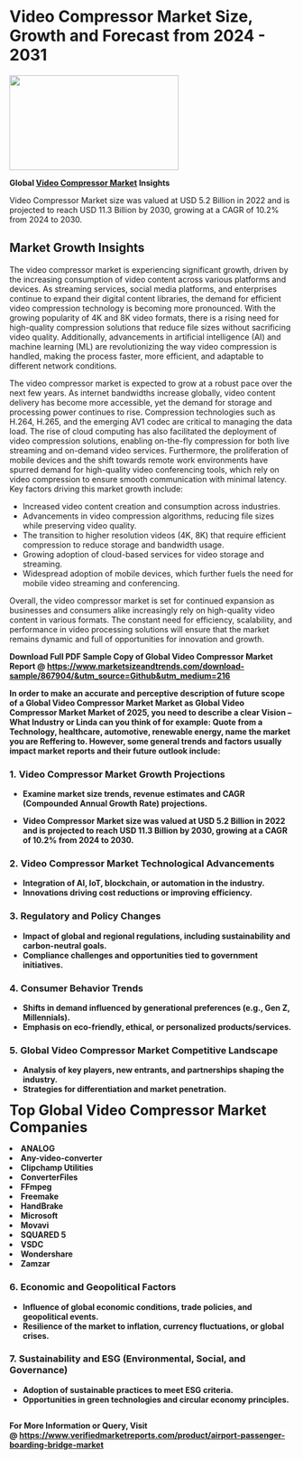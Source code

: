 <H1>Video Compressor Market Size, Growth and Forecast from 2024 - 2031</H1><img class="aligncenter size-medium wp-image-584254" src="https://thirdeyenews.in/wp-content/uploads/2024/09/Global-Market-Research-300x168.jpeg" alt="" width="300" height="168" /><p><strong>Global&nbsp;<a href="https://www.marketsizeandtrends.com/download-sample/867904/&amp;utm_source=Github&utm_medium=216">Video Compressor Market</a> Insights</strong></p><p>Video Compressor Market size was valued at USD 5.2 Billion in 2022 and is projected to reach USD 11.3 Billion by 2030, growing at a CAGR of 10.2% from 2024 to 2030.</p><p><h2>Market Growth Insights</h2> <p>The video compressor market is experiencing significant growth, driven by the increasing consumption of video content across various platforms and devices. As streaming services, social media platforms, and enterprises continue to expand their digital content libraries, the demand for efficient video compression technology is becoming more pronounced. With the growing popularity of 4K and 8K video formats, there is a rising need for high-quality compression solutions that reduce file sizes without sacrificing video quality. Additionally, advancements in artificial intelligence (AI) and machine learning (ML) are revolutionizing the way video compression is handled, making the process faster, more efficient, and adaptable to different network conditions.</p> <p><strong></strong></p> <p>The video compressor market is expected to grow at a robust pace over the next few years. As internet bandwidths increase globally, video content delivery has become more accessible, yet the demand for storage and processing power continues to rise. Compression technologies such as H.264, H.265, and the emerging AV1 codec are critical to managing the data load. The rise of cloud computing has also facilitated the deployment of video compression solutions, enabling on-the-fly compression for both live streaming and on-demand video services. Furthermore, the proliferation of mobile devices and the shift towards remote work environments have spurred demand for high-quality video conferencing tools, which rely on video compression to ensure smooth communication with minimal latency. Key factors driving this market growth include: <ul> <li>Increased video content creation and consumption across industries.</li> <li>Advancements in video compression algorithms, reducing file sizes while preserving video quality.</li> <li>The transition to higher resolution videos (4K, 8K) that require efficient compression to reduce storage and bandwidth usage.</li> <li>Growing adoption of cloud-based services for video storage and streaming.</li> <li>Widespread adoption of mobile devices, which further fuels the need for mobile video streaming and conferencing.</li> </ul> <p>Overall, the video compressor market is set for continued expansion as businesses and consumers alike increasingly rely on high-quality video content in various formats. The constant need for efficiency, scalability, and performance in video processing solutions will ensure that the market remains dynamic and full of opportunities for innovation and growth.</p> <p><strong></p><p><span class=""><strong>Download Full PDF Sample Copy of Global Video Compressor Market Report</strong> @ <a href="https://www.marketsizeandtrends.com/download-sample/867904/&amp;utm_source=Github&utm_medium=216" target="_blank">https://www.marketsizeandtrends.com/download-sample/867904/&amp;utm_source=Github&utm_medium=216</a></span></p><p>In order to make an accurate and perceptive description of future scope of a Global&nbsp;Video Compressor Market Market as Global&nbsp;Video Compressor Market Market of 2025, you need to describe a clear Vision &ndash; What Industry or Linda can you think of for example: Quote from a Technology, healthcare, automotive, renewable energy, name the market you are Reffering to. However, some general trends and factors usually impact market reports and their future outlook include:</p><h3>1.&nbsp;<strong>Video Compressor Market Growth Projections</strong></h3><ul><li>Examine market size trends, revenue estimates and CAGR (Compounded Annual Growth Rate) projections.</li><li><p>Video Compressor Market size was valued at USD 5.2 Billion in 2022 and is projected to reach USD 11.3 Billion by 2030, growing at a CAGR of 10.2% from 2024 to 2030.</p></li></ul><h3>2.&nbsp;<strong>Video Compressor Market Technological Advancements</strong></h3><ul><li>Integration of AI, IoT, blockchain, or automation in the industry.</li><li>Innovations driving cost reductions or improving efficiency.</li></ul><h3>3.&nbsp;<strong>Regulatory and Policy Changes</strong></h3><ul><li>Impact of global and regional regulations, including sustainability and carbon-neutral goals.</li><li>Compliance challenges and opportunities tied to government initiatives.</li></ul><h3>4.&nbsp;<strong>Consumer Behavior Trends</strong></h3><ul><li>Shifts in demand influenced by generational preferences (e.g., Gen Z, Millennials).</li><li>Emphasis on eco-friendly, ethical, or personalized products/services.</li></ul><h3>5.&nbsp;<strong>Global Video Compressor Market Competitive Landscape</strong></h3><ul><li>Analysis of key players, new entrants, and partnerships shaping the industry.</li><li>Strategies for differentiation and market penetration.</li></ul><p data-pm-slice="1 1 []"><span style="color: inherit; font-family: inherit; font-size: 25px;">Top Global Video Compressor Market Companies</span></p><div class="" data-test-id=""><p><li>ANALOG</li><li> Any-video-converter</li><li> Clipchamp Utilities</li><li> ConverterFiles</li><li> FFmpeg</li><li> Freemake</li><li> HandBrake</li><li> Microsoft</li><li> Movavi</li><li> SQUARED 5</li><li> VSDC</li><li> Wondershare</li><li> Zamzar</li></p></div><h3>6.&nbsp;<strong>Economic and Geopolitical Factors</strong></h3><ul><li>Influence of global economic conditions, trade policies, and geopolitical events.</li><li>Resilience of the market to inflation, currency fluctuations, or global crises.</li></ul><h3>7.&nbsp;<strong>Sustainability and ESG (Environmental, Social, and Governance)</strong></h3><ul><li>Adoption of sustainable practices to meet ESG criteria.</li><li>Opportunities in green technologies and circular economy principles.</li></ul><h2><strong style="font-size: 14px;">For More Information or Query, Visit @&nbsp;</strong><a style="background-color: #ffffff; font-size: 14px;" href="https://www.marketsizeandtrends.com/report/video-compressor-market/" target="_blank">https://www.verifiedmarketreports.com/product/airport-passenger-boarding-bridge-market</a></h2>
